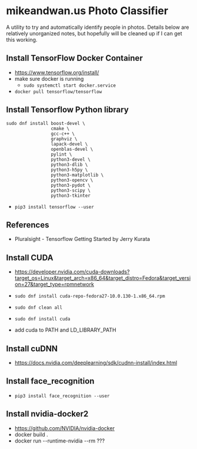 # mikeandwan.us Photo Classifier

A utility to try and automatically identify people in photos.  Details below are relatively unorganized notes, but hopefully will be cleaned up if I can get this working.

## Install TensorFlow Docker Container

- https://www.tensorflow.org/install/
- make sure docker is running
    - `sudo systemctl start docker.service`
- `docker pull tensorflow/tensorflow`

## Install Tensorflow Python library

```
sudo dnf install boost-devel \
                 cmake \
                 gcc-c++ \
                 graphviz \
                 lapack-devel \
                 openblas-devel \
                 pylint \
                 python3-devel \
                 python3-dlib \
                 python3-h5py \
                 python3-matplotlib \
                 python3-opencv \
                 python3-pydot \
                 python3-scipy \
                 python3-tkinter
```
- `pip3 install tensorflow --user`

## References

- Pluralsight - Tensorflow Getting Started by Jerry Kurata

## Install CUDA

- https://developer.nvidia.com/cuda-downloads?target_os=Linux&target_arch=x86_64&target_distro=Fedora&target_version=27&target_type=rpmnetwork
- `sudo dnf install cuda-repo-fedora27-10.0.130-1.x86_64.rpm`
- `sudo dnf clean all`
- `sudo dnf install cuda`

- add cuda to PATH and LD_LIBRARY_PATH

## Install cuDNN

- https://docs.nvidia.com/deeplearning/sdk/cudnn-install/index.html

## Install face_recognition

- `pip3 install face_recognition --user`

## Install nvidia-docker2
- https://github.com/NVIDIA/nvidia-docker
- docker build .
- docker run --runtime-nvidia --rm ???
